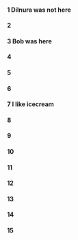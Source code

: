 #### 1 Dilnura was not here
#### 2
#### 3 Bob was here
#### 4
#### 5
#### 6
#### 7 I like icecream
#### 8
#### 9
#### 10
#### 11
#### 12
#### 13
#### 14
#### 15